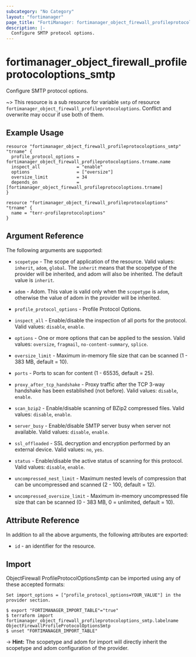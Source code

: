 ```yaml
---
subcategory: "No Category"
layout: "fortimanager"
page_title: "FortiManager: fortimanager_object_firewall_profileprotocoloptions_smtp"
description: |-
  Configure SMTP protocol options.
---
```


# fortimanager_object_firewall_profileprotocoloptions_smtp
Configure SMTP protocol options.

~> This resource is a sub resource for variable `smtp` of resource `fortimanager_object_firewall_profileprotocoloptions`. Conflict and overwrite may occur if use both of them.



## Example Usage

```hcl
resource "fortimanager_object_firewall_profileprotocoloptions_smtp" "trname" {
  profile_protocol_options = fortimanager_object_firewall_profileprotocoloptions.trname.name
  inspect_all              = "enable"
  options                  = ["oversize"]
  oversize_limit           = 34
  depends_on               = [fortimanager_object_firewall_profileprotocoloptions.trname]
}

resource "fortimanager_object_firewall_profileprotocoloptions" "trname" {
  name = "terr-profileprotocoloptions"
}
```

## Argument Reference


The following arguments are supported:

* `scopetype` - The scope of application of the resource. Valid values: `inherit`, `adom`, `global`. The `inherit` means that the scopetype of the provider will be inherited, and adom will also be inherited. The default value is `inherit`.
* `adom` - Adom. This value is valid only when the `scopetype` is `adom`, otherwise the value of adom in the provider will be inherited.
* `profile_protocol_options` - Profile Protocol Options.

* `inspect_all` - Enable/disable the inspection of all ports for the protocol. Valid values: `disable`, `enable`.

* `options` - One or more options that can be applied to the session. Valid values: `oversize`, `fragmail`, `no-content-summary`, `splice`.

* `oversize_limit` - Maximum in-memory file size that can be scanned (1 - 383 MB, default = 10).
* `ports` - Ports to scan for content (1 - 65535, default = 25).
* `proxy_after_tcp_handshake` - Proxy traffic after the TCP 3-way handshake has been established (not before). Valid values: `disable`, `enable`.

* `scan_bzip2` - Enable/disable scanning of BZip2 compressed files. Valid values: `disable`, `enable`.

* `server_busy` - Enable/disable SMTP server busy when server not available. Valid values: `disable`, `enable`.

* `ssl_offloaded` - SSL decryption and encryption performed by an external device. Valid values: `no`, `yes`.

* `status` - Enable/disable the active status of scanning for this protocol. Valid values: `disable`, `enable`.

* `uncompressed_nest_limit` - Maximum nested levels of compression that can be uncompressed and scanned (2 - 100, default = 12).
* `uncompressed_oversize_limit` - Maximum in-memory uncompressed file size that can be scanned (0 - 383 MB, 0 = unlimited, default = 10).


## Attribute Reference

In addition to all the above arguments, the following attributes are exported:
* `id` - an identifier for the resource.

## Import

ObjectFirewall ProfileProtocolOptionsSmtp can be imported using any of these accepted formats:
```
Set import_options = ["profile_protocol_options=YOUR_VALUE"] in the provider section.

$ export "FORTIMANAGER_IMPORT_TABLE"="true"
$ terraform import fortimanager_object_firewall_profileprotocoloptions_smtp.labelname ObjectFirewallProfileProtocolOptionsSmtp
$ unset "FORTIMANAGER_IMPORT_TABLE"
```
-> **Hint:** The scopetype and adom for import will directly inherit the scopetype and adom configuration of the provider.
